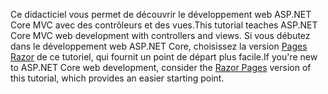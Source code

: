 <span data-ttu-id="f501a-101">Ce didacticiel vous permet de découvrir le développement web ASP.NET Core MVC avec des contrôleurs et des vues.</span><span class="sxs-lookup"><span data-stu-id="f501a-101">This tutorial teaches ASP.NET Core MVC web development with controllers and views.</span></span> <span data-ttu-id="f501a-102">Si vous débutez dans le développement web ASP.NET Core, choisissez la version [Pages Razor](xref:tutorials/razor-pages/razor-pages-start) de ce tutoriel, qui fournit un point de départ plus facile.</span><span class="sxs-lookup"><span data-stu-id="f501a-102">If you're new to ASP.NET Core web development, consider the [Razor Pages](xref:tutorials/razor-pages/razor-pages-start) version of this tutorial, which provides an easier starting point.</span></span>
